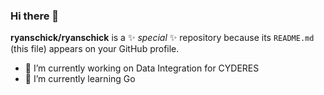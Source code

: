 ### Hi there 👋


**ryanschick/ryanschick** is a ✨ _special_ ✨ repository because its `README.md` (this file) appears on your GitHub profile.

- 🔭 I’m currently working on Data Integration for CYDERES
- 🌱 I’m currently learning Go
